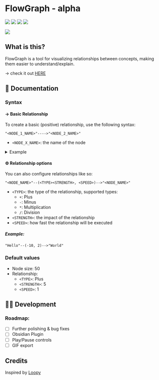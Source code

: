 # FlowGraph - alpha
<img src="https://img.shields.io/badge/HTML5-E34F26?style=for-the-badge&logo=html5&logoColor=white"/> <img src="https://img.shields.io/badge/Tailwind_CSS-38B2AC?style=for-the-badge&logo=tailwind-css&logoColor=white"/> <img src="https://img.shields.io/badge/TypeScript-007ACC?style=for-the-badge&logo=typescript&logoColor=white"/> <img src="https://img.shields.io/badge/d3.js-F9A03C?style=for-the-badge&logo=d3.js&logoColor=white"/>

<img src="https://cleanshot-cloud-fra.s3.eu-central-1.amazonaws.com/media/28263/hs6g469wdcyZVS0VZVE4ow7mBDha2hqU8As438nl.gif?X-Amz-Content-Sha256=UNSIGNED-PAYLOAD&X-Amz-Security-Token=IQoJb3JpZ2luX2VjEL3%2F%2F%2F%2F%2F%2F%2F%2F%2F%2FwEaDGV1LWNlbnRyYWwtMSJHMEUCIQDA6SDqPEHKS2q7jSTXhkhFGdHyjRBr42jH4ypNd7nCzgIgO8joZR01%2FQN2SrbduAPITZ8eJmr%2FTN34zuMGRg9XcbgqoQIINhAAGgw5MTk1MTQ0OTE2NzQiDNHc7n3DEk35xixwVir%2BASx%2F5ymexc5ugPQebfsYi45EfH4G6iho02iCewn1tsIFx6SlU29zQZvtMBrq3WSsn1S1kGMqQoyxagOXyF5P3ucAbU8uTj7NYDTe%2BuVFBjgEvsXQpHqDJ5DDlrC%2Fam%2F1pduydVt23mzYR%2FktgZ8kXIc9%2FRmPmaR6G1s2DCmhvY7GfIKQemoNoJY9HyeLtxR7wqnD93Wh5MEKK1rom2mX7v29ylHZMj%2B9ZTnfmhJ1mKVMnhuE0TN5cySBiwvGCMx8LYqimQdK5UYOcG7OLsKhlwEFeWx72al7gFsdr8vW%2B7gdidmekzI1OXzO5rQgwPdew%2FoFIZ%2BlyBmsevxKUaY%2BMOiXtJEGOpoBzFNuUM9k1oPfKhOYuZ1QIvpPmaWNrx%2F0gdYZ1EEaXaOLvbnWpUUdljBWcvtVbgSfH8knRV9Tss9JP3tm8vVRmxC7qqxyKr3mGUfD2Nt53rAfVYZMaOus6zyjs0qsLhHWjSFg3W10tMMnEKJFytzskR8RHm9xJYIp2OvnUf7fXOzC8Nlx9UYgt2HRwXSpa88U4PRF1mMUlFRtiQ%3D%3D&X-Amz-Algorithm=AWS4-HMAC-SHA256&X-Amz-Credential=ASIA5MF2VVMNETDTDKWQ%2F20220312%2Feu-central-1%2Fs3%2Faws4_request&X-Amz-Date=20220312T215343Z&X-Amz-SignedHeaders=host&X-Amz-Expires=300&X-Amz-Signature=19463632a71acfd47094f5a9ec7cbbbc8d51b3a9c9e139147feb541e0213db60"></img>

## What is this?

FlowGraph is a tool for visualizing relationships between concepts, making them easier to understand/explain.

→ check it out [HERE](https://alexw00.github.io/Flow_Graph/)

## 📖 Documentation

### Syntax

#### → Basic Relationship

To create a basic (positive) relationship, use the following syntax:

`"<NODE_1_NAME>"---->"<NODE_2_NAME>"`

- `<NODE_X_NAME>`: the name of the node

<details>
  <summary>Example</summary>
  <code>`"Hello"---->"World"`</code>
</details>


#### ⚙️ Relationship options

You can also configure relationships like so:

`"<NODE_NAME>"--(<TYPE><STRENGTH>, <SPEED>)-->"<NODE_NAME>"`
- `<TYPE>`: the type of the relationship, supported types:
  - `+`: Plus
  - `-`: Minus
  - `*`: Multiplication
  - `/`: Division
- `<STRENGTH>`: the impact of the relationship
- `<SPEED>`: how fast the relationship will be executed

##### Example: 
`"Hello"--(-10, 2)-->"World"`

### Default values

- Node size: 50
- Relationship: 
  - `<TYPE>`: Plus
  - `<STRENGTH>`: 5
  - `<SPEED>`: 1

## 👨‍💻 Development

### Roadmap:

- [ ] Further polishing & bug fixes
- [ ] Obsidian Plugin
- [ ] Play/Pause controls
- [ ] GIF export

## Credits

Inspired by [Loopy](https://ncase.me/loopy/)
